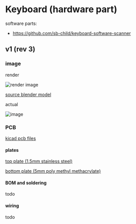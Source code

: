 # Keyboard (hardware part)

software parts:

- https://github.com/sb-child/keyboard-software-scanner

## v1 (rev 3)

### image

render

![render image](./v1/render.png)

[source blender model](./v1/render.blend)

actual

![image](./v1/v1.png)

### PCB

[kicad pcb files](./v1/pcb-rev3.zip)

#### plates

[top plate (1.5mm stainless steel)](./v1/plate-top.dxf)

[bottom plate (5mm poly methyl methacrylate)](./v1/plate-bottom.dxf)

#### BOM and soldering

todo

#### wiring

todo

